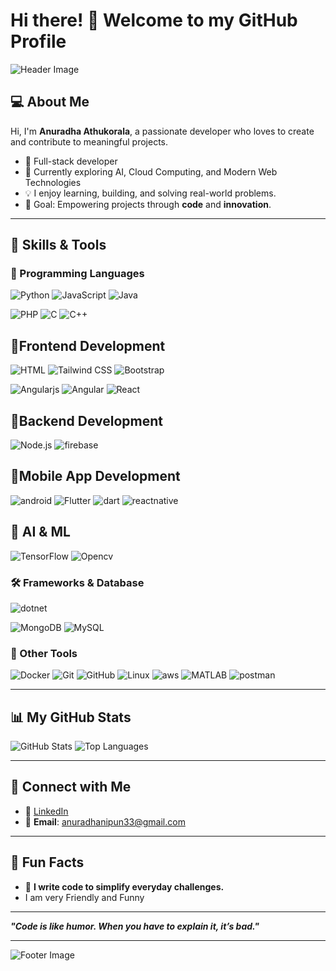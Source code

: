 # Hi there! 👋 Welcome to my GitHub Profile

<!-- Profile Header -->
![Header Image](https://camo.githubusercontent.com/9a23836503c0a69b966ecf2a67d94a78ede959e6aa1ad60012d1589e7db445ba/68747470733a2f2f6d656469612e6c6963646e2e636f6d2f646d732f696d6167652f433444313641514874456f4c496f5063594f672f70726f66696c652d646973706c61796261636b67726f756e64696d6167652d736872696e6b5f3230305f3830302f302f313635363037333033333037393f653d3231343734383336343726763d6265746126743d33373733326e5344545f534f2d72436b6643326c7732345248377466725672596d346c4b724244474f5177)

## 💻 About Me
Hi, I'm **Anuradha Athukorala**, a passionate developer who loves to create and contribute to meaningful projects.

- 🚀 Full-stack developer
- 🌱 Currently exploring AI, Cloud Computing, and Modern Web Technologies
- 💡 I enjoy learning, building, and solving real-world problems.
- 🎯 Goal: Empowering projects through **code** and **innovation**.

---

## 🚀 Skills & Tools

### 🔧 Programming Languages
![Python](https://img.shields.io/badge/-Python-3776AB?logo=python&logoColor=white)
![JavaScript](https://img.shields.io/badge/-JavaScript-F7DF1E?logo=javascript&logoColor=black)
![Java](https://img.shields.io/badge/-Java-007396?logo=java&logoColor=white)

![PHP](https://img.shields.io/badge/-PHP-3178C6?logo=PHP&logoColor=gray)
![C](https://img.shields.io/badge/-C-3178C6?logo=C&logoColor=Lightblue)
![C++](https://img.shields.io/badge/-C++-3178C6?logo=C++&logoColor=Lightblue)

## 🎴Frontend Development
![HTML](https://img.shields.io/badge/-HTML-3776AB?logo=HTML&logoColor=white)
![Tailwind CSS](https://img.shields.io/badge/-TailwindCSS-06B6D4?logo=tailwindcss&logoColor=white)
![Bootstrap](https://img.shields.io/badge/-Bootstrap-3776AB?logo=Bootstrap&logoColor=gray)

![Angularjs](https://img.shields.io/badge/-Angularjs-3776AB?logo=Angularjs&logoColor=gray)
![Angular](https://img.shields.io/badge/-angular-3776AB?logo=angular&logoColor=red)
![React](https://img.shields.io/badge/-React-61DAFB?logo=react&logoColor=black)

## 📼Backend Development
![Node.js](https://img.shields.io/badge/-Node.js-339933?logo=node.js&logoColor=white)
![firebase](https://img.shields.io/badge/-firebase-F7DF1E?logo=firebase&logoColor=black)

## 📱Mobile App Development
![android](https://img.shields.io/badge/-android-339933?logo=android&logoColor=white)
![Flutter](https://img.shields.io/badge/-Flutter-61DAFB?logo=Flutter&logoColor=black)
![dart](https://img.shields.io/badge/-dart-61DAFB?logo=dart&logoColor=black)
![reactnative](https://img.shields.io/badge/-reactnative-61DAFB?logo=reactnative&logoColor=black)

## 🧮 AI & ML
![TensorFlow](https://img.shields.io/badge/-TensorFlow-FF6F00?logo=tensorflow&logoColor=white)
![Opencv](https://img.shields.io/badge/-Opencv-FF6F00?logo=Opencv&logoColor=white)
### 🛠 Frameworks & Database
![dotnet](https://img.shields.io/badge/-dotnet-2496ED?logo=dotnet&logoColor=white)

![MongoDB](https://img.shields.io/badge/-MongoDB-339933?logo=MongoDB&logoColor=white)
![MySQL](https://img.shields.io/badge/-MySQL-2496ED?logo=MySQL&logoColor=white)



### 🧩 Other Tools
![Docker](https://img.shields.io/badge/-Docker-2496ED?logo=docker&logoColor=white)
![Git](https://img.shields.io/badge/-Git-F05032?logo=git&logoColor=white)
![GitHub](https://img.shields.io/badge/-GitHub-181717?logo=github&logoColor=white)
![Linux](https://img.shields.io/badge/-Linux-FCC624?logo=linux&logoColor=black)
![aws](https://img.shields.io/badge/-aws-FCC624?logo=aws&logoColor=black)
![MATLAB](https://img.shields.io/badge/-matlab-FCC624?logo=matlab&logoColor=black)
![postman](https://img.shields.io/badge/-postman-F05032?logo=postman&logoColor=white)

---

## 📊 My GitHub Stats
![GitHub Stats](https://github-readme-stats.vercel.app/api?username=nipunanuradha&show_icons=true&theme=radical)
![Top Languages](https://github-readme-stats.vercel.app/api/top-langs/?username=nipunanuradha&layout=compact&theme=radical)

---

## 🔗 Connect with Me
- 💼 [LinkedIn](https://linkedin.com/in/anuradhaathukorala)
- 📧 **Email**: anuradhanipun33@gmail.com

---

## 🧩 Fun Facts
- 🌟 **I write code to simplify everyday challenges.**
- I am very Friendly and Funny

---

_**"Code is like humor. When you have to explain it, it’s bad."**_

---

![Footer Image](https://capsule-render.vercel.app/api?type=waving&color=gradient&height=100&section=footer)


